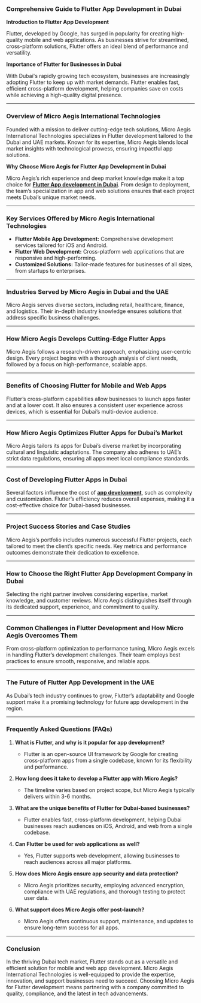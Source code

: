<h3><strong>Comprehensive Guide to Flutter App Development in Dubai</strong></h3>
<p><strong>Introduction to Flutter App Development</strong></p>
<p>Flutter, developed by Google, has surged in popularity for creating high-quality mobile and web applications. As businesses strive for streamlined, cross-platform solutions, Flutter offers an ideal blend of performance and versatility.</p>
<p><strong>Importance of Flutter for Businesses in Dubai</strong></p>
<p>With Dubai's rapidly growing tech ecosystem, businesses are increasingly adopting Flutter to keep up with market demands. Flutter enables fast, efficient cross-platform development, helping companies save on costs while achieving a high-quality digital presence.</p>
<hr />
<h3><strong>Overview of Micro Aegis International Technologies</strong></h3>
<p>Founded with a mission to deliver cutting-edge tech solutions, Micro Aegis International Technologies specializes in Flutter development tailored to the Dubai and UAE markets. Known for its expertise, Micro Aegis blends local market insights with technological prowess, ensuring impactful app solutions.</p>
<p><strong>Why Choose Micro Aegis for Flutter App Development in Dubai</strong></p>
<p>Micro Aegis&rsquo;s rich experience and deep market knowledge make it a top choice for&nbsp;<strong><a href="https://mait.ae/flutter-app-development-company-dubai/">Flutter App development in Dubai</a></strong>. From design to deployment, the team&rsquo;s specialization in app and web solutions ensures that each project meets Dubai&rsquo;s unique market needs.</p>
<hr />
<h3><strong>Key Services Offered by Micro Aegis International Technologies</strong></h3>
<ul>
<li><strong>Flutter Mobile App Development:</strong> Comprehensive development services tailored for iOS and Android.</li>
<li><strong>Flutter Web Development:</strong> Cross-platform web applications that are responsive and high-performing.</li>
<li><strong>Customized Solutions:</strong> Tailor-made features for businesses of all sizes, from startups to enterprises.</li>
</ul>
<hr />
<h3><strong>Industries Served by Micro Aegis in Dubai and the UAE</strong></h3>
<p>Micro Aegis serves diverse sectors, including retail, healthcare, finance, and logistics. Their in-depth industry knowledge ensures solutions that address specific business challenges.</p>
<hr />
<h3><strong>How Micro Aegis Develops Cutting-Edge Flutter Apps</strong></h3>
<p>Micro Aegis follows a research-driven approach, emphasizing user-centric design. Every project begins with a thorough analysis of client needs, followed by a focus on high-performance, scalable apps.</p>
<hr />
<h3><strong>Benefits of Choosing Flutter for Mobile and Web Apps</strong></h3>
<p>Flutter&rsquo;s cross-platform capabilities allow businesses to launch apps faster and at a lower cost. It also ensures a consistent user experience across devices, which is essential for Dubai&rsquo;s multi-device audience.</p>
<hr />
<h3><strong>How Micro Aegis Optimizes Flutter Apps for Dubai&rsquo;s Market</strong></h3>
<p>Micro Aegis tailors its apps for Dubai&rsquo;s diverse market by incorporating cultural and linguistic adaptations. The company also adheres to UAE&rsquo;s strict data regulations, ensuring all apps meet local compliance standards.</p>
<hr />
<h3><strong>Cost of Developing Flutter Apps in Dubai</strong></h3>
<p>Several factors influence the cost of&nbsp;<strong><a href="https://mait.ae/app-development/">app development</a></strong>, such as complexity and customization. Flutter&rsquo;s efficiency reduces overall expenses, making it a cost-effective choice for Dubai-based businesses.</p>
<hr />
<h3><strong>Project Success Stories and Case Studies</strong></h3>
<p>Micro Aegis&rsquo;s portfolio includes numerous successful Flutter projects, each tailored to meet the client&rsquo;s specific needs. Key metrics and performance outcomes demonstrate their dedication to excellence.</p>
<hr />
<h3><strong>How to Choose the Right Flutter App Development Company in Dubai</strong></h3>
<p>Selecting the right partner involves considering expertise, market knowledge, and customer reviews. Micro Aegis distinguishes itself through its dedicated support, experience, and commitment to quality.</p>
<hr />
<h3><strong>Common Challenges in Flutter Development and How Micro Aegis Overcomes Them</strong></h3>
<p>From cross-platform optimization to performance tuning, Micro Aegis excels in handling Flutter&rsquo;s development challenges. Their team employs best practices to ensure smooth, responsive, and reliable apps.</p>
<hr />
<h3><strong>The Future of Flutter App Development in the UAE</strong></h3>
<p>As Dubai&rsquo;s tech industry continues to grow, Flutter&rsquo;s adaptability and Google support make it a promising technology for future app development in the region.</p>
<hr />
<h3><strong>Frequently Asked Questions (FAQs)</strong></h3>
<ol>
<li>
<p><strong>What is Flutter, and why is it popular for app development?</strong></p>
<ul>
<li>Flutter is an open-source UI framework by Google for creating cross-platform apps from a single codebase, known for its flexibility and performance.</li>
</ul>
</li>
<li>
<p><strong>How long does it take to develop a Flutter app with Micro Aegis?</strong></p>
<ul>
<li>The timeline varies based on project scope, but Micro Aegis typically delivers within 3-6 months.</li>
</ul>
</li>
<li>
<p><strong>What are the unique benefits of Flutter for Dubai-based businesses?</strong></p>
<ul>
<li>Flutter enables fast, cross-platform development, helping Dubai businesses reach audiences on iOS, Android, and web from a single codebase.</li>
</ul>
</li>
<li>
<p><strong>Can Flutter be used for web applications as well?</strong></p>
<ul>
<li>Yes, Flutter supports web development, allowing businesses to reach audiences across all major platforms.</li>
</ul>
</li>
<li>
<p><strong>How does Micro Aegis ensure app security and data protection?</strong></p>
<ul>
<li>Micro Aegis prioritizes security, employing advanced encryption, compliance with UAE regulations, and thorough testing to protect user data.</li>
</ul>
</li>
<li>
<p><strong>What support does Micro Aegis offer post-launch?</strong></p>
<ul>
<li>Micro Aegis offers continuous support, maintenance, and updates to ensure long-term success for all apps.</li>
</ul>
</li>
</ol>
<hr />
<h3><strong>Conclusion</strong></h3>
<p>In the thriving Dubai tech market, Flutter stands out as a versatile and efficient solution for mobile and web app development. Micro Aegis International Technologies is well-equipped to provide the expertise, innovation, and support businesses need to succeed. Choosing Micro Aegis for Flutter development means partnering with a company committed to quality, compliance, and the latest in tech advancements.</p>
